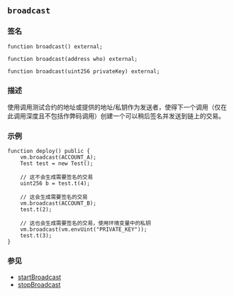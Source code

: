 ## `broadcast`

### 签名

```solidity
function broadcast() external;
```

```solidity
function broadcast(address who) external;
```

```solidity
function broadcast(uint256 privateKey) external;
```

### 描述

使用调用测试合约的地址或提供的地址/私钥作为发送者，使得下一个调用（仅在此调用深度且不包括作弊码调用）创建一个可以稍后签名并发送到链上的交易。

### 示例

```solidity
function deploy() public {
    vm.broadcast(ACCOUNT_A);
    Test test = new Test();

    // 这不会生成需要签名的交易
    uint256 b = test.t(4);

    // 这会生成需要签名的交易
    vm.broadcast(ACCOUNT_B);
    test.t(2);

    // 这也会生成需要签名的交易，使用环境变量中的私钥
    vm.broadcast(vm.envUint("PRIVATE_KEY"));
    test.t(3);
} 
```

### 参见

- [startBroadcast](./start-broadcast.md)
- [stopBroadcast](./stop-broadcast.md)